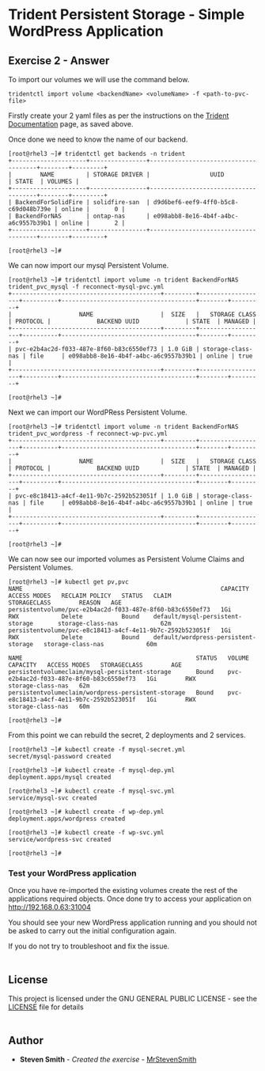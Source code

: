 # Trident Persistent Storage - Simple WordPress Application

## Exercise 2 - Answer

To import our volumes we will use the command below.

```
tridentctl import volume <backendName> <volumeName> -f <path-to-pvc-file>
```

Firstly create your 2 yaml files as per the instructions on the [Trident Documentation](https://netapp-trident.readthedocs.io/en/stable-v20.04/kubernetes/operations/tasks/volumes.html#importing-a-volume) page, as saved above.

Once done we need to know the name of our backend.

```
[root@rhel3 ~]# tridentctl get backends -n trident
+---------------------+----------------+--------------------------------------+--------+---------+
|        NAME         | STORAGE DRIVER |                 UUID                 | STATE  | VOLUMES |
+---------------------+----------------+--------------------------------------+--------+---------+
| BackendForSolidFire | solidfire-san  | d9d6bef6-eef9-4ff0-b5c8-c69d048b739e | online |       0 |
| BackendForNAS       | ontap-nas      | e098abb8-8e16-4b4f-a4bc-a6c9557b39b1 | online |       2 |
+---------------------+----------------+--------------------------------------+--------+---------+

[root@rhel3 ~]#
```

We can now import our mysql Persistent Volume.

```
[root@rhel3 ~]# tridentctl import volume -n trident BackendForNAS trident_pvc_mysql -f reconnect-mysql-pvc.yml
+------------------------------------------+---------+-------------------+----------+--------------------------------------+--------+---------+
|                   NAME                   |  SIZE   |   STORAGE CLASS   | PROTOCOL |             BACKEND UUID             | STATE  | MANAGED |
+------------------------------------------+---------+-------------------+----------+--------------------------------------+--------+---------+
| pvc-e2b4ac2d-f033-487e-8f60-b83c6550ef73 | 1.0 GiB | storage-class-nas | file     | e098abb8-8e16-4b4f-a4bc-a6c9557b39b1 | online | true    |
+------------------------------------------+---------+-------------------+----------+--------------------------------------+--------+---------+

[root@rhel3 ~]#
```

Next we can import our WordPRess Persistent Volume.

```
[root@rhel3 ~]# tridentctl import volume -n trident BackendForNAS trident_pvc_wordpress -f reconnect-wp-pvc.yml
+------------------------------------------+---------+-------------------+----------+--------------------------------------+--------+---------+
|                   NAME                   |  SIZE   |   STORAGE CLASS   | PROTOCOL |             BACKEND UUID             | STATE  | MANAGED |
+------------------------------------------+---------+-------------------+----------+--------------------------------------+--------+---------+
| pvc-e8c18413-a4cf-4e11-9b7c-2592b523051f | 1.0 GiB | storage-class-nas | file     | e098abb8-8e16-4b4f-a4bc-a6c9557b39b1 | online | true    |
+------------------------------------------+---------+-------------------+----------+--------------------------------------+--------+---------+

[root@rhel3 ~]#
```

We can now see our imported volumes as Persistent Volume Claims and Persistent Volumes.

```
[root@rhel3 ~]# kubectl get pv,pvc
NAME                                                        CAPACITY   ACCESS MODES   RECLAIM POLICY   STATUS   CLAIM                                  STORAGECLASS        REASON   AGE
persistentvolume/pvc-e2b4ac2d-f033-487e-8f60-b83c6550ef73   1Gi        RWX            Delete           Bound    default/mysql-persistent-storage       storage-class-nas            62m
persistentvolume/pvc-e8c18413-a4cf-4e11-9b7c-2592b523051f   1Gi        RWX            Delete           Bound    default/wordpress-persistent-storage   storage-class-nas            60m

NAME                                                 STATUS   VOLUME                                     CAPACITY   ACCESS MODES   STORAGECLASS        AGE
persistentvolumeclaim/mysql-persistent-storage       Bound    pvc-e2b4ac2d-f033-487e-8f60-b83c6550ef73   1Gi        RWX            storage-class-nas   62m
persistentvolumeclaim/wordpress-persistent-storage   Bound    pvc-e8c18413-a4cf-4e11-9b7c-2592b523051f   1Gi        RWX            storage-class-nas   60m

[root@rhel3 ~]#
```

From this point we can rebuild the secret, 2 deployments and 2 services.

```
[root@rhel3 ~]# kubectl create -f mysql-secret.yml
secret/mysql-password created

[root@rhel3 ~]# kubectl create -f mysql-dep.yml
deployment.apps/mysql created

[root@rhel3 ~]# kubectl create -f mysql-svc.yml
service/mysql-svc created

[root@rhel3 ~]# kubectl create -f wp-dep.yml
deployment.apps/wordpress created

[root@rhel3 ~]# kubectl create -f wp-svc.yml
service/wordpress-svc created

[root@rhel3 ~]#
```

### Test your WordPress application

Once you have re-imported the existing volumes create the rest of the applications required objects.  Once done try to access your application on http://192.168.0.63:31004

You should see your new WordPress application running and you should not be asked to carry out the initial configuration again.

If you do not try to troubleshoot and fix the issue.
<br />
<br />

## License

This project is licensed under the GNU GENERAL PUBLIC LICENSE - see the [LICENSE](LICENSE) file for details
<br />
<br />

## Author

* **Steven Smith** - *Created the exercise* - [MrStevenSmith](https://github.com/MrStevenSmith)